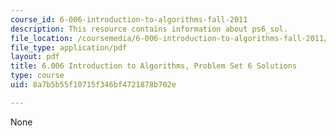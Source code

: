 ```yaml
---
course_id: 6-006-introduction-to-algorithms-fall-2011
description: This resource contains information about ps6_sol.
file_location: /coursemedia/6-006-introduction-to-algorithms-fall-2011/8a7b5b55f10715f346bf4721878b702e_MIT6_006F11_ps6_sol.pdf
file_type: application/pdf
layout: pdf
title: 6.006 Introduction to Algorithms, Problem Set 6 Solutions
type: course
uid: 8a7b5b55f10715f346bf4721878b702e

---
```

None